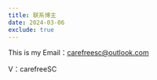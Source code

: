 ```yaml
---
title: 联系博主
date: 2024-03-06
exclude: true
---
```


This is my Email：carefreesc@outlook.com

V：carefreeSC